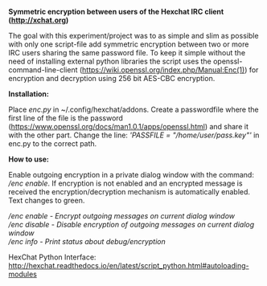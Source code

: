 <b>Symmetric encryption between users of the Hexchat IRC client (http://xchat.org)</b>

The goal with this experiment/project was to as simple and slim as possible with only one script-file add symmetric encryption between two or more IRC users sharing the same password file. To keep it simple without the need of installing external python libraries the script uses the openssl-command-line-client (https://wiki.openssl.org/index.php/Manual:Enc(1)) for encryption and decryption using 256 bit AES-CBC encryption. 


<b>Installation:</b>

Place <i>enc.py</i> in ~/.config/hexchat/addons. Create a passwordfile where the first line of the file is the password (https://www.openssl.org/docs/man1.0.1/apps/openssl.html) and share it with the other part. Change the line: <i>'PASSFILE = "/home/user/pass.key"'</i> in enc.py to the correct path.

<b>How to use:</b>

Enable outgoing encryption in a private dialog window with the command: <i>/enc enable</i>. If encryption is not enabled and an encrypted message is received the encryption/decryption mechanism is automatically enabled. Text changes to green.

<i>/enc enable   - Encrypt outgoing messages on current dialog window </i><br>
<i>/enc disable  - Disable encryption of outgoing messages on current dialog window</i> <br>
<i>/enc info     - Print status about debug/encryption</i>

HexChat Python Interface: http://hexchat.readthedocs.io/en/latest/script_python.html#autoloading-modules

